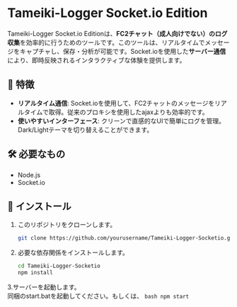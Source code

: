 # Tameiki-Logger Socket.io Edition

Tameiki-Logger Socket.io Editionは、**FC2チャット（成人向けでない）**の**ログ収集**を効率的に行うためのツールです。このツールは、リアルタイムでメッセージをキャプチャし、保存・分析が可能です。Socket.ioを使用した**サーバー通信**により、即時反映されるインタラクティブな体験を提供します。

## 🌟 特徴

- **リアルタイム通信**: Socket.ioを使用して、FC2チャットのメッセージをリアルタイムで取得。従来のプロキシを使用したajaxよりも効率的です。
- **使いやすいインターフェース**: クリーンで直感的なUIで簡単にログを管理。Dark/Lightテーマを切り替えることができます。

## 🛠️ 必要なもの

- Node.js
- Socket.io

## 🚀 インストール

1. このリポジトリをクローンします。
   ```bash
   git clone https://github.com/yourusername/Tameiki-Logger-Socketio.git
   ```

2. 必要な依存関係をインストールします。
    ```bash
    cd Tameiki-Logger-Socketio
    npm install
    ```

3.サーバーを起動します。<br>
    同梱のstart.batを起動してください。もしくは、
    ```bash
    npm start
    ```
